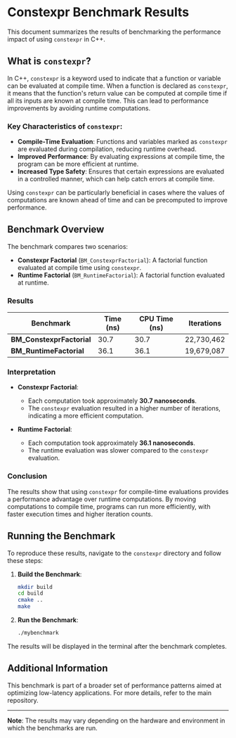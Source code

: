 # Constexpr Benchmark Results

This document summarizes the results of benchmarking the performance impact of using `constexpr` in C++.

## What is `constexpr`?

In C++, `constexpr` is a keyword used to indicate that a function or variable can be evaluated at compile time. When a function is declared as `constexpr`, it means that the function's return value can be computed at compile time if all its inputs are known at compile time. This can lead to performance improvements by avoiding runtime computations.

### Key Characteristics of `constexpr`:
- **Compile-Time Evaluation**: Functions and variables marked as `constexpr` are evaluated during compilation, reducing runtime overhead.
- **Improved Performance**: By evaluating expressions at compile time, the program can be more efficient at runtime.
- **Increased Type Safety**: Ensures that certain expressions are evaluated in a controlled manner, which can help catch errors at compile time.

Using `constexpr` can be particularly beneficial in cases where the values of computations are known ahead of time and can be precomputed to improve performance.

## Benchmark Overview

The benchmark compares two scenarios:

- **Constexpr Factorial** (`BM_ConstexprFactorial`): A factorial function evaluated at compile time using `constexpr`.
- **Runtime Factorial** (`BM_RuntimeFactorial`): A factorial function evaluated at runtime.

### Results

| Benchmark               | Time (ns) | CPU Time (ns) | Iterations   |
|-------------------------|-----------|---------------|--------------|
| **BM_ConstexprFactorial** | 30.7      | 30.7          | 22,730,462   |
| **BM_RuntimeFactorial**   | 36.1      | 36.1          | 19,679,087   |

### Interpretation

- **Constexpr Factorial**:
  - Each computation took approximately **30.7 nanoseconds**.
  - The `constexpr` evaluation resulted in a higher number of iterations, indicating a more efficient computation.

- **Runtime Factorial**:
  - Each computation took approximately **36.1 nanoseconds**.
  - The runtime evaluation was slower compared to the `constexpr` evaluation.

### Conclusion

The results show that using `constexpr` for compile-time evaluations provides a performance advantage over runtime computations. By moving computations to compile time, programs can run more efficiently, with faster execution times and higher iteration counts.

## Running the Benchmark

To reproduce these results, navigate to the `constexpr` directory and follow these steps:

1. **Build the Benchmark**:
    ```bash
    mkdir build
    cd build
    cmake ..
    make
    ```

2. **Run the Benchmark**:
    ```bash
    ./mybenchmark
    ```

The results will be displayed in the terminal after the benchmark completes.

## Additional Information

This benchmark is part of a broader set of performance patterns aimed at optimizing low-latency applications. For more details, refer to the main repository.

---

**Note**: The results may vary depending on the hardware and environment in which the benchmarks are run.
 